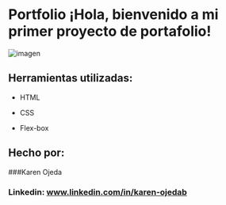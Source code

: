 # Portfolio ¡Hola, bienvenido a mi primer proyecto de portafolio!

![imagen](https://user-images.githubusercontent.com/77756047/211304452-220fedf0-f91b-490f-8a65-a60ce860bc5c.png)

## Herramientas utilizadas:

* HTML

* CSS

* Flex-box

## Hecho por:

###Karen Ojeda

### Linkedin: www.linkedin.com/in/karen-ojedab
